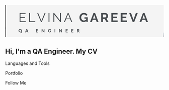 [![Header](https://github.com/Elvina080/elvina080/blob/main/ascets/chrome_1pEkMSson7.png)]()

## Hi, I'm a QA Engineer. My CV 

Languages and Tools

Portfolio

Follow Me